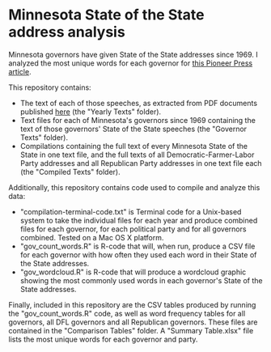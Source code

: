 # Minnesota State of the State address analysis
<p>Minnesota governors have given State of the State addresses since 1969. I analyzed the most unique words for each governor for <a href="http://blogs.twincities.com/politics/2015/04/10/governors-by-their-words/">this Pioneer Press article</a>.</p>
<p>This repository contains:</p>
<ul><li>The text of each of those speeches, as extracted from PDF documents published <a href="http://www.leg.state.mn.us/lrl/mngov/stateofstate">here</a> (the "Yearly Texts" folder).</li>
<li>Text files for each of Minnesota's governors since 1969 containing the text of those governors' State of the State speeches (the "Governor Texts" folder).</li>
<li>Compilations containing the full text of every Minnesota State of the State in one text file, and the full texts of all Democratic-Farmer-Labor Party addresses and all Republican Party addresses in one text file each (the "Compiled Texts" folder).</li></ul>
Additionally, this repository contains code used to compile and analyze this data:
<ul><li>"compilation-terminal-code.txt" is Terminal code for a Unix-based system to take the individual files for each year and produce combined files for each governor, for each political party and for all governors combined. Tested on a Mac OS X platform.</li>
<li>"gov_count_words.R" is R-code that will, when run, produce a CSV file for each governor with how often they used each word in their State of the State addresses.</li>
<li>"gov_wordcloud.R" is R-code that will produce a wordcloud graphic showing the most commonly used words in each governor's State of the State addresses.</li></ul>
Finally, included in this repository are the CSV tables produced by running the "gov_count_words.R" code, as well as word frequency tables for all governors, all DFL governors and all Republican governors. These files are contained in the "Comparison Tables" folder. A "Summary Table.xlsx" file lists the most unique words for each governor and party.
